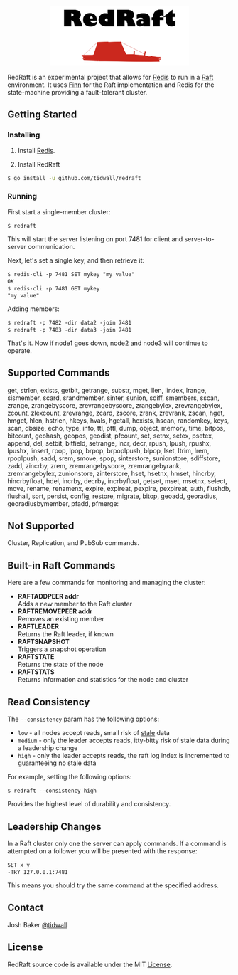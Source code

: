 <p align="center">
<img 
    src="logo.png" 
    width="314" height="135" border="0" alt="REDRAFT">

</p>

RedRaft is an experimental project that allows for [Redis](http://redis.io) to run in a [Raft](https://raft.github.io/) environment. It uses [Finn](https://github.com/tidwall/finn) for the Raft implementation and Redis for the state-machine providing a fault-tolerant cluster. 

Getting Started
---------------

### Installing

1. Install [Redis](http://redis.io/download).

2. Install RedRaft

```sh
$ go install -u github.com/tidwall/redraft
```

### Running

First start a single-member cluster:
```
$ redraft
```

This will start the server listening on port 7481 for client and server-to-server communication.

Next, let's set a single key, and then retrieve it:

```
$ redis-cli -p 7481 SET mykey "my value"
OK
$ redis-cli -p 7481 GET mykey
"my value"
```

Adding members:
```
$ redraft -p 7482 -dir data2 -join 7481
$ redraft -p 7483 -dir data3 -join 7481
```

That's it. Now if node1 goes down, node2 and node3 will continue to operate.


Supported Commands
------------------
get, strlen, exists, getbit, getrange, substr, mget,
llen, lindex, lrange, sismember, scard, srandmember,
sinter, sunion, sdiff, smembers, sscan, zrange,
zrangebyscore, zrevrangebyscore, zrangebylex, zrevrangebylex,
zcount, zlexcount, zrevrange, zcard, zscore, zrank,
zrevrank, zscan, hget, hmget, hlen, hstrlen, hkeys,
hvals, hgetall, hexists, hscan, randomkey, keys, scan,
dbsize, echo, type, info, ttl, pttl, dump, object,
memory, time, bitpos, bitcount, geohash, geopos, geodist,
pfcount, set, setnx, setex, psetex, append, del, setbit,
bitfield, setrange, incr, decr, rpush, lpush, rpushx,
lpushx, linsert, rpop, lpop, brpop, brpoplpush, blpop,
lset, ltrim, lrem, rpoplpush, sadd, srem, smove, spop,
sinterstore, sunionstore, sdiffstore, zadd, zincrby, zrem,
zremrangebyscore, zremrangebyrank, zremrangebylex, zunionstore,
zinterstore, hset, hsetnx, hmset, hincrby, hincrbyfloat,
hdel, incrby, decrby, incrbyfloat, getset, mset, msetnx,
select, move, rename, renamenx, expire, expireat, pexpire,
pexpireat, auth, flushdb, flushall, sort, persist, config,
restore, migrate, bitop, geoadd, georadius,
georadiusbymember, pfadd, pfmerge:

Not Supported
-------------
Cluster, Replication, and PubSub commands.

Built-in Raft Commands
----------------------
Here are a few commands for monitoring and managing the cluster:

- **RAFTADDPEER addr**  
Adds a new member to the Raft cluster
- **RAFTREMOVEPEER addr**  
Removes an existing member
- **RAFTLEADER**  
Returns the Raft leader, if known
- **RAFTSNAPSHOT**  
Triggers a snapshot operation
- **RAFTSTATE**  
Returns the state of the node
- **RAFTSTATS**  
Returns information and statistics for the node and cluster

Read Consistency
----------------

The `--consistency` param has the following options:

- `low` - all nodes accept reads, small risk of [stale](http://stackoverflow.com/questions/1563319/what-is-stale-state) data
- `medium` - only the leader accepts reads, itty-bitty risk of stale data during a leadership change
- `high` - only the leader accepts reads, the raft log index is incremented to guaranteeing no stale data

For example, setting the following options:

```
$ redraft --consistency high
```

Provides the highest level of durability and consistency.

Leadership Changes
------------------

In a Raft cluster only one the server can apply commands. If a command is attempted on a follower you will be presented with the response:

```
SET x y
-TRY 127.0.0.1:7481
```

This means you should try the same command at the specified address.

Contact
-------
Josh Baker [@tidwall](http://twitter.com/tidwall)

License
-------
RedRaft source code is available under the MIT [License](/LICENSE).
